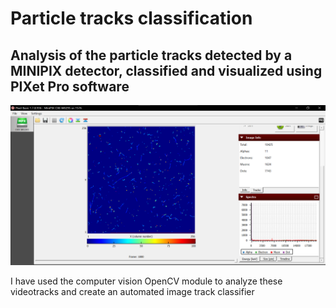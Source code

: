 # Particle tracks classification
## Analysis of the particle tracks detected by a MINIPIX detector, classified and visualized using PIXet Pro software

![picture](images/image.png)

I have used the computer vision OpenCV module to analyze these videotracks and create an automated image track classifier
